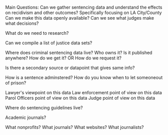 Main Questions: Can we gather sentencing data and understand the effects on recidivism and other outcomes?
Specifically focusing on LA City/County
Can we make this data openly available?
Can we see what judges make what decisions?

What do we need to research?

Can we compile a list of justice data sets?

Where does criminal sentencing data live?
Who owns it?
Is it published anywhere?
How do we get it? OR
How do we request it?

Is there a secondary source or datapoint that gives same info?

How is a sentence adminstered? How do you know when to let someoneout of prison?

Lawyer's viewpoint on this data
Law enforcement point of view on this data
Parol Officers point of view on this data
Judge point of view on this data

Where do sentencing guidelines live?

Academic journals?

What nonprofits?
What journals?
What websites?
What journalists?
